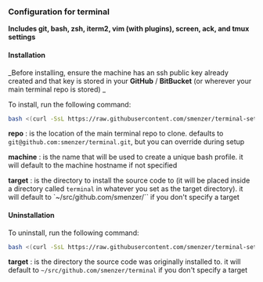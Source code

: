 ### Configuration for terminal

**Includes git, bash, zsh, iterm2, vim (with plugins), screen, ack, and tmux settings**

#### Installation

_Before installing, ensure the machine has an ssh public key already created and that key is stored in your **GitHub** / **BitBucket** (or wherever your main terminal repo is stored) _

To install, run the following command:
```bash
bash <(curl -SsL https://raw.githubusercontent.com/smenzer/terminal-setup/master/install.sh)
```
**repo**
: is the location of the main terminal repo to clone. defaults to `git@github.com:smenzer/terminal.git`, but you can override during setup

**machine**
: is the name that will be used to create a unique bash profile.  it will default to the machine hostname if not specified

**target**
: is the directory to install the source code to (it will be placed inside a directory called `terminal` in whatever you set as the target directory).  it will default to `~/src/github.com/smenzer/`` if you don't specify a target


#### Uninstallation
To uninstall, run the following command:
```bash
bash <(curl -SsL https://raw.githubusercontent.com/smenzer/terminal-setup/master/uninstall.sh)
```

**target**
: is the directory the source code was originally installed to.  it will default to `~/src/github.com/smenzer/terminal` if you don't specify a target

